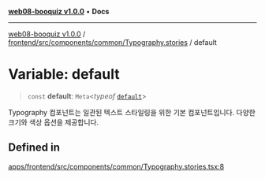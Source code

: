 [**web08-booquiz v1.0.0**](../../../../../../README.md) • **Docs**

***

[web08-booquiz v1.0.0](../../../../../../modules.md) / [frontend/src/components/common/Typography.stories](../README.md) / default

# Variable: default

> `const` **default**: `Meta`\<*typeof* [`default`](../../Typogrpahy/functions/default.md)\>

Typography 컴포넌트는 일관된 텍스트 스타일링을 위한 기본 컴포넌트입니다.
다양한 크기와 색상 옵션을 제공합니다.

## Defined in

[apps/frontend/src/components/common/Typography.stories.tsx:8](https://github.com/boostcampwm-2024/web08-BooQuiz/blob/7476b6206e2a8c55cace72cc6ee6a8796386519f/apps/frontend/src/components/common/Typography.stories.tsx#L8)
